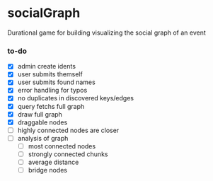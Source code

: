 # socialGraph

Durational game for building visualizing the social graph of an event

### to-do

- [x] admin create idents
- [x] user submits themself
- [x] user submits found names
- [x] error handling for typos
- [x] no duplicates in discovered keys/edges
- [x] query fetchs full graph
- [x] draw full graph
- [x] draggable nodes
- [ ] highly connected nodes are closer
- [ ] analysis of graph
  - [ ] most connected nodes
  - [ ] strongly connected chunks
  - [ ] average distance
  - [ ] bridge nodes
